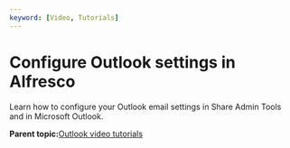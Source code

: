```yaml
---
keyword: [Video, Tutorials]
---
```


# Configure Outlook settings in Alfresco

Learn how to configure your Outlook email settings in Share Admin Tools and in Microsoft Outlook.

  

**Parent topic:**[Outlook video tutorials](../topics/Outlook-video-tutorials.md)


